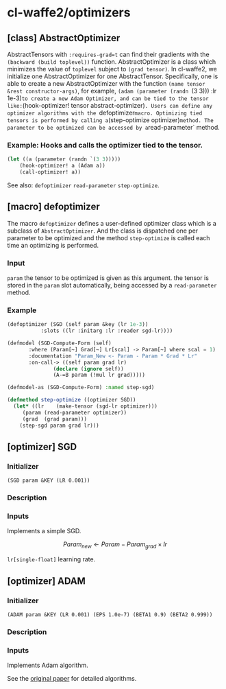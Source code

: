 
# cl-waffe2/optimizers

## [class] AbstractOptimizer

AbstractTensors with `:requires-grad=t` can find their gradients with the `(backward (build toplevel))` function. AbstractOptimizer is a class which minimizes the value of `toplevel` subject to `(grad tensor)`. In cl-waffe2, we initialize one AbstractOptimizer for one AbstractTensor. Specifically, one is able to create a new AbstractOptimizer with the function `(name tensor &rest constructor-args)`, for example, `(adam (parameter (randn `(3 3))) :lr 1e-3)` to create a new Adam Optimizer, and can be tied to the tensor like: `(hook-optimizer! tensor abstract-optimizer)`. Users can define any optimizer algorithms with the `defoptimizer` macro. Optimizing tied tensors is performed by calling a `(step-optimize optimizer)` method. The parameter to be optimized can be accessed by a `read-parameter` method.

### Example: Hooks and calls the optimizer tied to the tensor.

```lisp
(let ((a (parameter (randn `(3 3)))))
    (hook-optimizer! a (Adam a))
    (call-optimizer! a))
```

See also: `defoptimizer` `read-parameter` `step-optimize`.

## [macro] defoptimizer

The macro `defoptimizer` defines a user-defined optimizer class which is a subclass of `AbstractOptimizer`. And the class is dispatched one per parameter to be optimized and the method `step-optimize` is called each time an optimizing is performed.

### Input

`param` the tensor to be optimized is given as this argument. the tensor is stored in the `param` slot automatically, being accessed by a `read-parameter` method.

### Example

```lisp
(defoptimizer (SGD (self param &key (lr 1e-3))
		   :slots ((lr :initarg :lr :reader sgd-lr))))

(defmodel (SGD-Compute-Form (self)
	   :where (Param[~] Grad[~] Lr[scal] -> Param[~] where scal = 1)
	   :documentation "Param_New <- Param - Param * Grad * Lr"
	   :on-call-> ((self param grad lr)
		       (declare (ignore self))
		       (A-=B param (!mul lr grad)))))

(defmodel-as (SGD-Compute-Form) :named step-sgd)

(defmethod step-optimize ((optimizer SGD))
  (let* ((lr    (make-tensor (sgd-lr optimizer)))
	 (param (read-parameter optimizer))
	 (grad  (grad param)))    
    (step-sgd param grad lr)))
```

## [optimizer] SGD

### Initializer

```
(SGD param &KEY (LR 0.001))
```

### Description


### Inputs

Implements a simple SGD.

```math
Param_{new}\gets{Param - Param_{grad}\times{lr}}
```

`lr[single-float]` learning rate.
## [optimizer] ADAM

### Initializer

```
(ADAM param &KEY (LR 0.001) (EPS 1.0e-7) (BETA1 0.9) (BETA2 0.999))
```

### Description


### Inputs

Implements Adam algorithm.

See the [original paper](https://arxiv.org/abs/1412.6980) for detailed algorithms.
